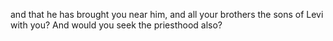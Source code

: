 and that he has brought you near him, and all your brothers the sons of Levi with you? And would you seek the priesthood also?
